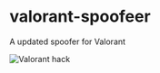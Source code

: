 # valorant-spoofeer
A updated spoofer for Valorant


![Valorant hack](https://github.com/RasmusTaus/valorant-spoofer/blob/main/1.png)




